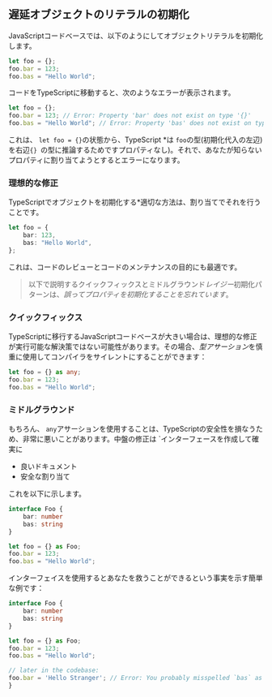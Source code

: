 ## 遅延オブジェクトのリテラルの初期化

JavaScriptコードベースでは、以下のようにしてオブジェクトリテラルを初期化します。

```ts
let foo = {};
foo.bar = 123;
foo.bas = "Hello World";
```

コードをTypeScriptに移動すると、次のようなエラーが表示されます。

```ts
let foo = {};
foo.bar = 123; // Error: Property 'bar' does not exist on type '{}'
foo.bas = "Hello World"; // Error: Property 'bas' does not exist on type '{}'
```

これは、 `let foo = {}`の状態から、TypeScript *は `foo`の型(初期化代入の左辺)を右辺`{} `の型に推論するためですプロパティなし)。それで、あなたが知らないプロパティに割り当てようとするとエラーになります。

### 理想的な修正

TypeScriptでオブジェクトを初期化する*適切な方法は、割り当てでそれを行うことです。

```ts
let foo = {
    bar: 123,
    bas: "Hello World",
};
```

これは、コードのレビューとコードのメンテナンスの目的にも最適です。

> 以下で説明するクイックフィックスとミドルグラウンド*レイジー*初期化パターンは、*誤ってプロパティを初期化することを忘れています*。

### クイックフィックス

TypeScriptに移行するJavaScriptコードベースが大きい場合は、理想的な修正が実行可能な解決策ではない可能性があります。その場合、*型アサーション*を慎重に使用してコンパイラをサイレントにすることができます：

```ts
let foo = {} as any;
foo.bar = 123;
foo.bas = "Hello World";
```

### ミドルグラウンド

もちろん、 `any`アサーションを使用することは、TypeScriptの安全性を損なうため、非常に悪いことがあります。中盤の修正は `インターフェースを作成して確実に

* 良いドキュメント
* 安全な割り当て

これを以下に示します。

```ts
interface Foo {
    bar: number
    bas: string
}

let foo = {} as Foo;
foo.bar = 123;
foo.bas = "Hello World";
```

インターフェイスを使用するとあなたを救うことができるという事実を示す簡単な例です：

```ts
interface Foo {
    bar: number
    bas: string
}

let foo = {} as Foo;
foo.bar = 123;
foo.bas = "Hello World";

// later in the codebase:
foo.bar = 'Hello Stranger'; // Error: You probably misspelled `bas` as `bar`, cannot assign string to number
}
```
